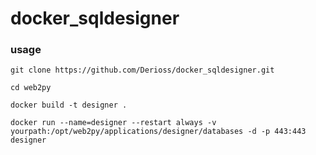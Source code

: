 # docker_sqldesigner

### usage


```
git clone https://github.com/Derioss/docker_sqldesigner.git

```

```
cd web2py 
```
```
docker build -t designer .
```
```
docker run --name=designer --restart always -v yourpath:/opt/web2py/applications/designer/databases -d -p 443:443 designer
```
### 
